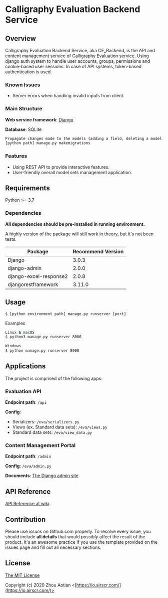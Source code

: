 # Calligraphy Evaluation Backend Service

## Overview
Calligraphy Evaluation Backend Service, aka CE_Backend, is the API and content management service of Calligraphy Evaluation service. Using django auth system to handle user accounts, groups, permissions and cookie-based user sessions. In case of API systems, token-based authentication is used.

### Known Issues
- Server errors when handling invalid inputs from client.

### Main Structure
**Web service framework**: [Django](https://github.com/django/django)

**Database**: SQLite
```bash
Propagate changes made to the models (adding a field, deleting a model, etc.) into the database schema.
[python path] manage.py makemigrations
```

### Features
- Using REST API to provide interactive features.
- User-friendly overall model sets management application.



## Requirements
Python >= 3.7

### Dependencies

**All dependencies should be pre-installed in running environment.**

A highly version of the package will still work in theory, but it's not been tests.

| Package                | Recommend Version |
| ---------------------- | ------------------ |
| Django                 | 3.0.3              |
| django-admin           | 2.0.0              |
| django-excel-response2 | 2.0.8              |
| djangorestframework    | 3.11.0             |



## Usage

```
$ [python environment path] manage.py runserver [port]
```
Examples
```bash
Linux & macOS
$ python3 manage.py runserver 8000

Windows
$ python manage.py runserver 8000
```



## Applications

The project is comprised of the following apps.

### Evaluation API
**Endpoint path**: `/api`

**Config**:
- Serializers: `/eva/serializers.py`
- Views (ex. Standard data sets): `/eva/views.py`
- Standard data sets: `/eva/view_data.py` 

### Content Management Portal
**Endpoint path**: `/admin`

**Config**: `/eva/admin.py`

**Documents**: [The Django admin site](https://docs.djangoproject.com/en/3.0/ref/contrib/admin/)




## API Reference
[API Reference at wiki](https://github.com/aqutor/CE_Backend/wiki/API-Reference).




## Contribution
Please use *issues* on Github.com properly. To resolve every issue, you should include **all details** that would *possibly* affect the result of the product. It's an awesome practice if you use the template provided on the issues page and fill out all necessary sections.




## License

[The MIT License](http://opensource.org/licenses/MIT)

Copyright (c) 2020 Zhou Aotian <[https://io.airscr.com/](https://io.airscr.com/)>
